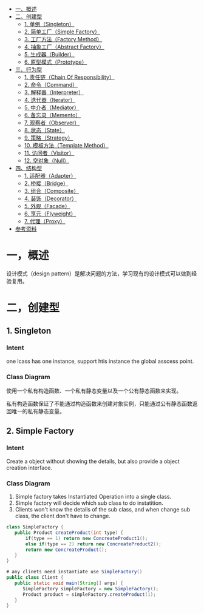 <!-- GFM-TOC -->
* [一、概述](#一概述)
* [二、创建型](#二创建型)
    * [1. 单例（Singleton）](#1-单例singleton)
    * [2. 简单工厂（Simple Factory）](#2-简单工厂simple-factory)
    * [3. 工厂方法（Factory Method）](#3-工厂方法factory-method)
    * [4. 抽象工厂（Abstract Factory）](#4-抽象工厂abstract-factory)
    * [5. 生成器（Builder）](#5-生成器builder)
    * [6. 原型模式（Prototype）](#6-原型模式prototype)
* [三、行为型](#三行为型)
    * [1. 责任链（Chain Of Responsibility）](#1-责任链chain-of-responsibility)
    * [2. 命令（Command）](#2-命令command)
    * [3. 解释器（Interpreter）](#3-解释器interpreter)
    * [4. 迭代器（Iterator）](#4-迭代器iterator)
    * [5. 中介者（Mediator）](#5-中介者mediator)
    * [6. 备忘录（Memento）](#6-备忘录memento)
    * [7. 观察者（Observer）](#7-观察者observer)
    * [8. 状态（State）](#8-状态state)
    * [9. 策略（Strategy）](#9-策略strategy)
    * [10. 模板方法（Template Method）](#10-模板方法template-method)
    * [11. 访问者（Visitor）](#11-访问者visitor)
    * [12. 空对象（Null）](#12-空对象null)
* [四、结构型](#四结构型)
    * [1. 适配器（Adapter）](#1-适配器adapter)
    * [2. 桥接（Bridge）](#2-桥接bridge)
    * [3. 组合（Composite）](#3-组合composite)
    * [4. 装饰（Decorator）](#4-装饰decorator)
    * [5. 外观（Facade）](#5-外观facade)
    * [6. 享元（Flyweight）](#6-享元flyweight)
    * [7. 代理（Proxy）](#7-代理proxy)
* [参考资料](#参考资料)
<!-- GFM-TOC -->

# 一，概述
设计模式（design pattern）是解决问题的方法，学习现有的设计模式可以做到经验复用。

# 二，创建型
## 1. Singleton
### Intent
one lcass has one instance, support htis instance the global asscess point.
### Class Diagram 
使用一个私有构造函数、一个私有静态变量以及一个公有静态函数来实现。

私有构造函数保证了不能通过构造函数来创建对象实例，只能通过公有静态函数返回唯一的私有静态变量。

## 2. Simple Factory 
### Intent 
Create a object without showing the details, but also provide a object creation interface. 
### Class Diagram
1. Simple factory takes Instantiated Operation into a single class. 
2. Simple factory will decide which sub class to do instatition. 
3. Clients won't know the details of the sub class, and when change sub class, the client don't have to change. 
```java
class SimpleFactory {
   public Product createProduct(int type) {
       if(type == 1) return new ConcreateProduct1();
       else if(type == 2) return new ConcreateProduct2();
       return new ConcreateProduct();
   }
}
```
```java
# any clinets need instantiate use SimpleFactory()
public class Client {
   public static void main(String[] args) {
      SimpleFactory simpleFactory = new SimpleFactory();
      Product product = simpleFactory.createProduct(1);
   }
}
```
